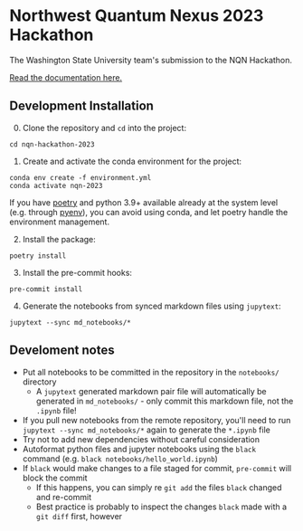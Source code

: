 # Northwest Quantum Nexus 2023 Hackathon

The Washington State University team's submission to the NQN Hackathon.

[Read the documentation here.](https://edsq.github.io/nqn-hackathon-2023)


## Development Installation

0. Clone the repository and `cd` into the project:
```
cd nqn-hackathon-2023
```

1. Create and activate the conda environment for the project:
```
conda env create -f environment.yml
conda activate nqn-2023
```
If you have [poetry](https://python-poetry.org) and python 3.9+ available already at the system level (e.g. through [pyenv](https://github.com/pyenv/pyenv)), you can avoid using conda, and let poetry handle the environment management.

2. Install the package:
```
poetry install
```

3. Install the pre-commit hooks:
```
pre-commit install
```

4. Generate the notebooks from synced markdown files using `jupytext`:
```
jupytext --sync md_notebooks/*
```

## Develoment notes
- Put all notebooks to be committed in the repository in the `notebooks/` directory
    - A `jupytext` generated markdown pair file will automatically be generated in `md_notebooks/` - only commit this markdown file, not the `.ipynb` file!
- If you pull new notebooks from the remote repository, you'll need to run `jupytext --sync md_notebooks/*` again to generate the `*.ipynb` file
- Try not to add new dependencies without careful consideration
- Autoformat python files and jupyter notebooks using the `black` command (e.g. `black notebooks/hello_world.ipynb`)
- If `black` would make changes to a file staged for commit, `pre-commit` will block the commit
    - If this happens, you can simply re `git add` the files `black` changed and re-commit
    - Best practice is probably to inspect the changes `black` made with a `git diff` first, however
